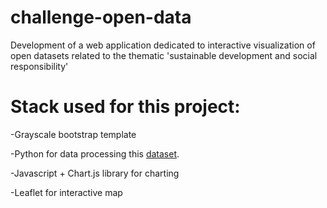 # challenge-open-data
Development of a web application dedicated to interactive visualization of open datasets related to the thematic 'sustainable development and social responsibility'

# Stack used for this project:

-Grayscale bootstrap template

-Python for data processing this [dataset](https://www.kaggle.com/etiennelq/french-employment-by-town?fbclid=IwAR083yg_9eAoxRbVeQLXJyznXz9AvOg-lG2TcscmtpNTeq8nBCECHX3O1HI#population.csv).

-Javascript + Chart.js library for charting

-Leaflet for interactive map
